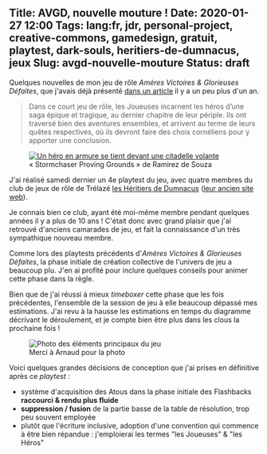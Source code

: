 Title: AVGD, nouvelle mouture !
Date: 2020-01-27 12:00
Tags: lang:fr, jdr, personal-project, creative-commons, gamedesign, gratuit, playtest, dark-souls, heritiers-de-dumnacus, jeux
Slug: avgd-nouvelle-mouture
Status: draft
---

Quelques nouvelles de mon jeu de rôle _Amères Victoires & Glorieuses Défaites_,
que j'avais déjà présenté [dans un article](ameres-victoires-et-glorieuses-defaites.html)
il y a un peu plus d'un an.

> Dans ce court jeu de rôle, les Joueuses incarnent les héros d’une saga épique et tragique, au dernier chapitre de leur périple.
> Ils ont traversé bien des aventures ensembles, et arrivent au terme de leurs quêtes respectives, où ils devront faire des choix cornéliens pour y apporter une conclusion.

<figure>
  <a href="https://lucas-c.github.io/jdr/gdav/">
    <img alt="Un héro en armure se tient devant une citadelle volante"
         src="https://lucas-c.github.io/jdr/gdav/img/stormchaser_proving_grounds_by_halycon450_dav4fd5-fullview-lighter.jpg">
  </a>
  <figcaption>« Stormchaser Proving Grounds » de Ramirez de Souza</figcaption>
</figure>

J'ai réalisé samedi dernier un 4e playtest du jeu,
avec quatre membres du club de jeux de rôle de Trélazé
[les Héritiers de Dumnacus](http://heritiersdumnacus.blogspot.com)
([leur ancien site web](http://heritiers.dumnacus.online.fr)).

Je connais bien ce club, ayant été moi-même membre pendant quelques années il y a plus de 10 ans !
C'était donc avec grand plaisir que j'ai retrouvé d'anciens camarades de jeu,
et fait la connaissance d'un très sympathique nouveau membre.

Comme lors des playtests précédents d'_Amères Victoires & Glorieuses Défaites_,
la phase initiale de création collective de l'univers de jeu a beaucoup plu.
J'en ai profité pour inclure quelques conseils pour animer cette phase dans la règle.

Bien que de j'ai réussi à mieux _timeboxer_ cette phase que les fois précédentes,
l'ensemble de la session de jeu à elle beaucoup dépassé mes estimations.
J'ai revu à la hausse les estimations en temps du diagramme décrivant le déroulement,
et je compte bien être plus dans les clous la prochaine fois !

<figure>
  <img alt="Photo des éléments principaux du jeu"
       src="images/2020/01/avgd-photo-table.jpg)](images/2020/01/avgd-photo-table.jpg">
  <figcaption>Merci à Arnaud pour la photo</figcaption>
</figure>

Voici quelques grandes décisions de conception que j'ai prises en définitive après ce _playtest_ :

- système d'acquisition des Atous dans la phase initiale des Flashbacks **raccourci & rendu plus fluide**
- **suppression / fusion** de la partie basse de la table de résolution, trop peu souvent employée
- plutôt que l'écriture inclusive, adoption d'une convention qui commence à être bien répandue :
j'emploierai les termes "les Joueuses" & "les Héros"

<style>
.small-img { max-height: 16rem; }
article img { max-height: 40rem; }
</style>
